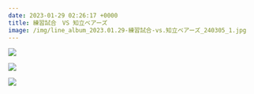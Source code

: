```yaml
---
date: 2023-01-29 02:26:17 +0000
title: 練習試合　VS 知立ベアーズ
image: /img/line_album_2023.01.29-練習試合-vs.知立ベアーズ_240305_1.jpg
---
```

![](/img/line_album_2023.01.29-練習試合-vs.知立ベアーズ_240305_2.jpg)

![](/img/line_album_2023.01.29-練習試合-vs.知立ベアーズ_240305_3.jpg)

![](/img/line_album_2023.01.29-練習試合-vs.知立ベアーズ_240305_4.jpg)
